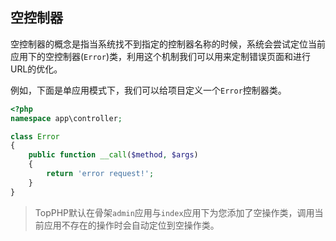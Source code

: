 ## 空控制器

空控制器的概念是指当系统找不到指定的控制器名称的时候，系统会尝试定位当前应用下的空控制器\(`Error`\)类，利用这个机制我们可以用来定制错误页面和进行URL的优化。

例如，下面是单应用模式下，我们可以给项目定义一个`Error`控制器类。

```php
<?php
namespace app\controller;

class Error 
{
    public function __call($method, $args)
    {
        return 'error request!';
    }
}
```

> TopPHP默认在骨架`admin`应用与`index`应用下为您添加了空操作类，调用当前应用不存在的操作时会自动定位到空操作类。



